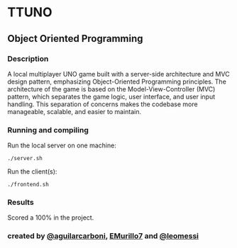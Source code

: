 # TTUNO

## Object Oriented Programming
### Description 
A local multiplayer UNO game built with a server-side architecture and MVC design pattern, emphasizing Object-Oriented Programming principles. The architecture of the game is based on the Model-View-Controller (MVC) pattern, which separates the game logic, user interface, and user input handling. This separation of concerns makes the codebase more manageable, scalable, and easier to maintain.

### Running and compiling
Run the local server on one machine:
```
./server.sh
```

Run the client(s):
```
./frontend.sh
```


### Results 
Scored a 100% in the project.

### created by [@aguilarcarboni](https://github.com/aguilarcarboni/), [EMurillo7](https://github.com/EMurillo7) and [@leomessi](https://github.com/leomessi)
